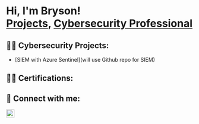 <h1>Hi, I'm Bryson! <br/><a href="https://github.com/RIWORZA">Projects</a>, <a href="https://www.linkedin.com/in/bryson-garcia-0478b114b/">Cybersecurity Professional</a></h1>

<h2>👨‍💻 Cybersecurity Projects:</h2>

- [SIEM with Azure Sentinel](will use Github repo for SIEM)

<h2>👨‍💻 Certifications:</h2>

<h2> 🤳 Connect with me:</h2>

[<img align="left" alt="BrysonGarcia | LinkedIn" width="22px" src="https://cdn.jsdelivr.net/npm/simple-icons@v3/icons/linkedin.svg" />][linkedin]


[linkedin]: https://www.linkedin.com/in/bryson-garcia-0478b114b/

<!--
**joshmadakor1/joshmadakor1** is a ✨ _special_ ✨ repository because its `README.md` (this file) appears on your GitHub profile.

Here are some ideas to get you started:

- 🔭 I’m currently working on ...
- 🌱 I’m currently learning ...
- 👯 I’m looking to collaborate on ...
- 🤔 I’m looking for help with ...
- 💬 Ask me about ...
- 📫 How to reach me: ...
- 😄 Pronouns: ...
- ⚡ Fun fact: ...
-->
